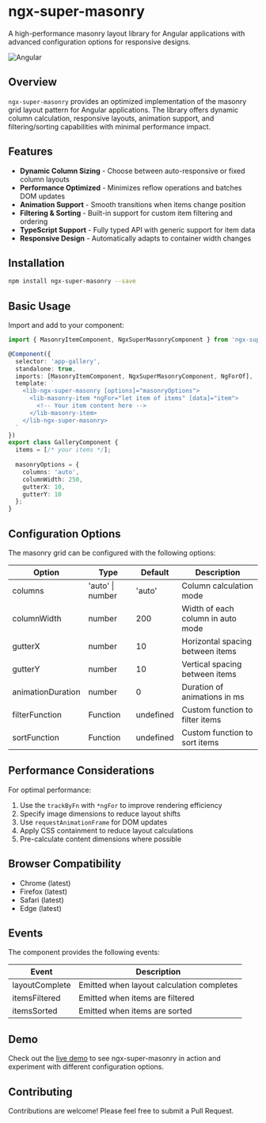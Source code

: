 # ngx-super-masonry

A high-performance masonry layout library for Angular applications with advanced configuration options for responsive designs.

![Angular](https://img.shields.io/badge/Angular-v17+-red.svg)

## Overview

`ngx-super-masonry` provides an optimized implementation of the masonry grid layout pattern for Angular applications. The library offers dynamic column calculation, responsive layouts, animation support, and filtering/sorting capabilities with minimal performance impact.

## Features

- **Dynamic Column Sizing** - Choose between auto-responsive or fixed column layouts
- **Performance Optimized** - Minimizes reflow operations and batches DOM updates
- **Animation Support** - Smooth transitions when items change position
- **Filtering & Sorting** - Built-in support for custom item filtering and ordering
- **TypeScript Support** - Fully typed API with generic support for item data
- **Responsive Design** - Automatically adapts to container width changes

## Installation

```bash
npm install ngx-super-masonry --save
```

## Basic Usage

Import and add to your component:

```typescript
import { MasonryItemComponent, NgxSuperMasonryComponent } from 'ngx-super-masonry';

@Component({
  selector: 'app-gallery',
  standalone: true,
  imports: [MasonryItemComponent, NgxSuperMasonryComponent, NgForOf],
  template: `
    <lib-ngx-super-masonry [options]="masonryOptions">
      <lib-masonry-item *ngFor="let item of items" [data]="item">
        <!-- Your item content here -->
      </lib-masonry-item>
    </lib-ngx-super-masonry>
  `
})
export class GalleryComponent {
  items = [/* your items */];
  
  masonryOptions = {
    columns: 'auto',
    columnWidth: 250,
    gutterX: 10,
    gutterY: 10
  };
}
```

## Configuration Options

The masonry grid can be configured with the following options:

| Option | Type | Default | Description |
|--------|------|---------|-------------|
| columns | 'auto' \| number | 'auto' | Column calculation mode |
| columnWidth | number | 200 | Width of each column in auto mode |
| gutterX | number | 10 | Horizontal spacing between items |
| gutterY | number | 10 | Vertical spacing between items |
| animationDuration | number | 0 | Duration of animations in ms |
| filterFunction | Function | undefined | Custom function to filter items |
| sortFunction | Function | undefined | Custom function to sort items |

## Performance Considerations

For optimal performance:

1. Use the `trackByFn` with `*ngFor` to improve rendering efficiency
2. Specify image dimensions to reduce layout shifts
3. Use `requestAnimationFrame` for DOM updates
4. Apply CSS containment to reduce layout calculations
5. Pre-calculate content dimensions where possible

## Browser Compatibility

- Chrome (latest)
- Firefox (latest)
- Safari (latest)
- Edge (latest)

## Events

The component provides the following events:

| Event | Description |
|-------|-------------|
| layoutComplete | Emitted when layout calculation completes |
| itemsFiltered | Emitted when items are filtered |
| itemsSorted | Emitted when items are sorted |

## Demo

Check out the <a href="https://ngx-super-masonry.vercel.app/" target="_blank" rel="noopener noreferrer">live demo</a> to see ngx-super-masonry in action and experiment with different configuration options.

## Contributing

Contributions are welcome! Please feel free to submit a Pull Request.
